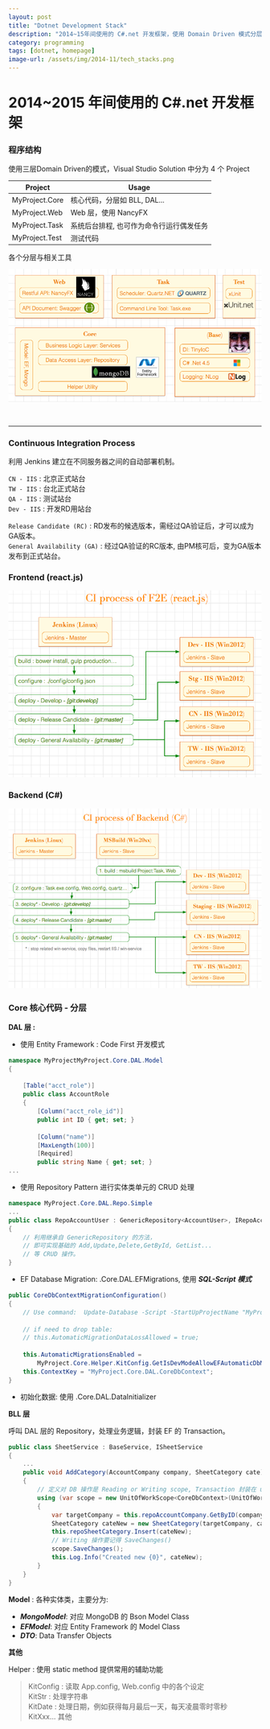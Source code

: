 ```yaml
---
layout: post
title: "Dotnet Development Stack"
description: "2014~15年间使用的 C#.net 开发框架，使用 Domain Driven 模式分层 Web, BLL, DAL。主要技术 Entity Framework, NancyFX, TinyIoC"
category: programming
tags: [dotnet, homepage]
image-url: /assets/img/2014-11/tech_stacks.png
---
```


# 2014~2015 年间使用的 C#.net 开发框架

### 程序结构

使用三层Domain Driven的模式，Visual Studio Solution 中分为 4 个 Project

Project | Usage
--- | ---
MyProject.Core | 核心代码，分层如 BLL, DAL...
MyProject.Web | Web 层，使用 NancyFX
MyProject.Task | 系统后台排程, 也可作为命令行运行偶发任务
MyProject.Test | 测试代码

各个分层与相关工具

![alt text][img-tech-stacks]

[img-tech-stacks]: /assets/img/2014-11/tech_stacks.png "Text File"

<br />

---

### Continuous Integration Process
利用 Jenkins 建立在不同服务器之间的自动部署机制。

`CN - IIS` : 北京正式站台<br />
`TW - IIS` : 台北正式站台<br />
`QA - IIS` : 测试站台<br />
`Dev - IIS` : 开发RD用站台<br />

`Release Candidate (RC)` : RD发布的候选版本，需经过QA验证后，才可以成为GA版本。<br />
`General Availability (GA)` : 经过QA验证的RC版本, 由PM核可后，变为GA版本发布到正式站台。

### Frontend (react.js)

![alt text][img-ci-fe]

### Backend (C#)

![alt text][img-ci-be]

[img-ci-be]: /assets/img/2014-11/jenkins_process_be.png "Text File"

[img-ci-fe]: /assets/img/2014-11/jenkins_process_f2e.png "Text File"

### Core 核心代码 - 分层

__DAL 层 :__

- 使用 Entity Framework : Code First 开发模式

```csharp
namespace MyProjectMyProject.Core.DAL.Model
{

    [Table("acct_role")]
    public class AccountRole
    {
        [Column("acct_role_id")]
        public int ID { get; set; }

        [Column("name")]
        [MaxLength(100)]
        [Required]
        public string Name { get; set; }
...
```

- 使用 Repository Pattern 进行实体类单元的 CRUD 处理

```csharp
namespace MyProject.Core.DAL.Repo.Simple
...
public class RepoAccountUser : GenericRepository<AccountUser>, IRepoAccountUser
{
    // 利用继承自 GenericRepository 的方法，
    // 即可实现基础的 Add,Update,Delete,GetById, GetList...
    // 等 CRUD 操作。
}
```

- EF Database Migration: .Core.DAL.EFMigrations, 使用 ***SQL-Script 模式*** 

```csharp
public CoreDbContextMigrationConfiguration()
{
    // Use command:  Update-Database -Script -StartUpProjectName "MyProject.Core"

    // if need to drop table:
    // this.AutomaticMigrationDataLossAllowed = true;

    this.AutomaticMigrationsEnabled = 
        MyProject.Core.Helper.KitConfig.GetIsDevModeAllowEFAutomaticDbMigration();
    this.ContextKey = "MyProject.Core.DAL.CoreDbContext";
}
```

- 初始化数据: 使用 .Core.DAL.DataInitializer

__BLL 层__

呼叫 DAL 层的 Repository，处理业务逻辑，封装 EF 的 Transaction。

```csharp
public class SheetService : BaseService, ISheetService
{
    ...
    public void AddCategory(AccountCompany company, SheetCategory cate)
    {
        // 定义对 DB 操作是 Reading or Writing scope, Transaction 封装在 using 内
        using (var scope = new UnitOfWorkScope<CoreDbContext>(UnitOfWorkScopePurpose.Writing))
        {
            var targetCompany = this.repoAccountCompany.GetByID(company.ID);
            SheetCategory cateNew = new SheetCategory(targetCompany, cate.Name);
            this.repoSheetCategory.Insert(cateNew);
            // Writing 操作要记得 SaveChanges()
            scope.SaveChanges();
            this.Log.Info("Created new {0}", cateNew);
        }
    }
}    
```

__Model__ : 各种实体类，主要分为:
- ***MongoModel***: 对应 MongoDB 的 Bson Model Class<br />
- ***EFModel***: 对应 Entity Framework 的 Model Class<br />
- ***DTO***: Data Transfer Objects<br />

__其他__

Helper : 使用 static method 提供常用的辅助功能

> KitConfig : 读取 App.config, Web.config 中的各个设定<br />
> KitStr : 处理字符串<br />
> KitDate : 处理日期，例如获得每月最后一天，每天凌晨零时零秒<br />
> KitXxx... 其他<br />
